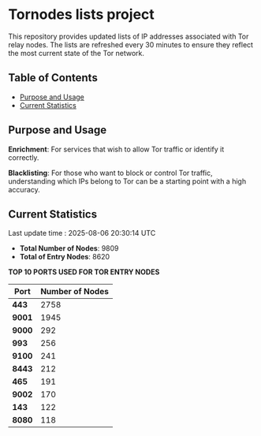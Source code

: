 # Tornodes lists project

This repository provides updated lists of IP addresses associated with Tor relay nodes. The lists are refreshed every 30 minutes to ensure they reflect the most current state of the Tor network.

## Table of Contents

- [Purpose and Usage](#purpose-and-usage)
- [Current Statistics](#current-statistics)


## Purpose and Usage

**Enrichment**: For services that wish to allow Tor traffic or identify it correctly.

**Blacklisting**: For those who want to block or control Tor traffic, understanding which IPs belong to Tor can be a starting point with a high accuracy.

## Current Statistics

Last update time : 2025-08-06 20:30:14 UTC

- **Total Number of Nodes**: 9809
- **Total of Entry Nodes**: 8620

**TOP 10 PORTS USED FOR TOR ENTRY NODES**

| **Port** | **Number of Nodes** |
|------|-----------------|
| **443**   | 2758  |
| **9001**   | 1945  |
| **9000**   | 292  |
| **993**   | 256  |
| **9100**   | 241  |
| **8443**   | 212  |
| **465**   | 191  |
| **9002**   | 170  |
| **143**   | 122  |
| **8080**   | 118  |

